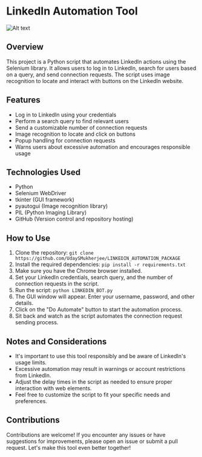 # LinkedIn Automation Tool

![Alt text]("https://ibb.co/k5N0kM4")

## Overview
This project is a Python script that automates LinkedIn actions using the Selenium library. It allows users to log in to LinkedIn, search for users based on a query, and send connection requests. The script uses image recognition to locate and interact with buttons on the LinkedIn website.

## Features
- Log in to LinkedIn using your credentials
- Perform a search query to find relevant users
- Send a customizable number of connection requests
- Image recognition to locate and click on buttons
- Popup handling for connection requests
- Warns users about excessive automation and encourages responsible usage

## Technologies Used
- Python
- Selenium WebDriver
- tkinter (GUI framework)
- pyautogui (Image recognition library)
- PIL (Python Imaging Library)
- GitHub (Version control and repository hosting)

## How to Use
1. Clone the repository: `git clone https://github.com/UdaySMukherjee/LINKEDIN_AUTOMATION_PACKAGE`
2. Install the required dependencies: `pip install -r requirements.txt`
3. Make sure you have the Chrome browser installed.
4. Set your LinkedIn credentials, search query, and the number of connection requests in the script.
5. Run the script: `python LINKEDIN_BOT.py`
6. The GUI window will appear. Enter your username, password, and other details.
7. Click on the "Do Automate" button to start the automation process.
8. Sit back and watch as the script automates the connection request sending process.

## Notes and Considerations
- It's important to use this tool responsibly and be aware of LinkedIn's usage limits.
- Excessive automation may result in warnings or account restrictions from LinkedIn.
- Adjust the delay times in the script as needed to ensure proper interaction with web elements.
- Feel free to customize the script to fit your specific needs and preferences.

## Contributions
Contributions are welcome! If you encounter any issues or have suggestions for improvements, please open an issue or submit a pull request. Let's make this tool even better together!
